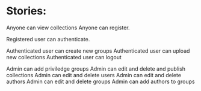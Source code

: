 Stories:
==========

Anyone can view collections
Anyone can register.

Registered user can authenticate.

Authenticated user can create new groups
Authenticated user can upload new collections
Authenticated user can logout

Admin can add priviledge groups
Admin can edit and delete and publish collections
Admin can edit and delete users
Admin can edit and delete authors
Admin can edit and delete groups
Admin can add authors to groups
